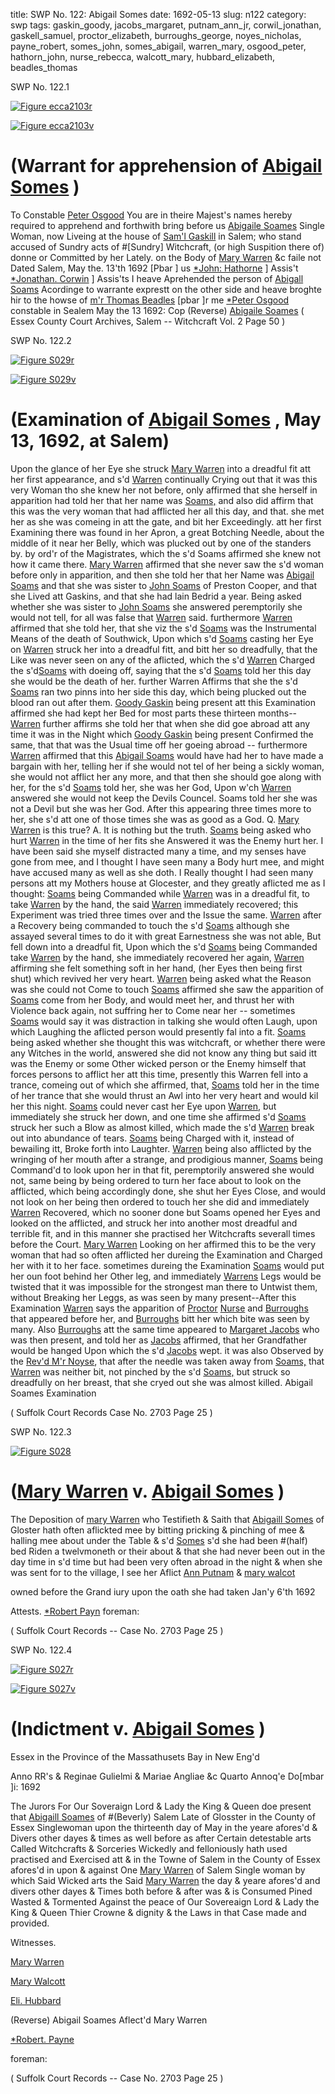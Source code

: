 title: SWP No. 122: Abigail Somes
date: 1692-05-13
slug: n122
category: swp
tags: gaskin_goody, jacobs_margaret, putnam_ann_jr, corwil_jonathan, gaskell_samuel, proctor_elizabeth, burroughs_george, noyes_nicholas, payne_robert, somes_john, somes_abigail, warren_mary, osgood_peter, hathorn_john, nurse_rebecca, walcott_mary, hubbard_elizabeth, beadles_thomas




<div markdown class="doc" id="n122.1">

<div class="doc_id">SWP No. 122.1</div>


<span markdown class="figure">[![Figure ecca2103r](archives/ecca/thumb/ecca2103r.jpg)](archives/ecca/large/ecca2103r.jpg)</span>

<span markdown class="figure">[![Figure ecca2103v](archives/ecca/thumb/ecca2103v.jpg)](archives/ecca/large/ecca2103v.jpg)</span>

# (Warrant for apprehension of [Abigail Somes](/tag/somes_abigail.html) )
To Constable [Peter Osgood](/tag/osgood_peter.html)
You are in theire Majest's names hereby required to apprehend and forthwith bring before us [Abigaile Soames](/tag/somes_abigail.html) Single Woman, now Liveing at the house of [Sam'l Gaskill](/tag/gaskell_samuel.html) in Salem; who stand accused of Sundry acts of #[Sundry] Witchcraft, (or high Suspition there of) donne or Committed by her Lately. on the Body of [Mary Warren](/tag/warren_mary.html) &c faile not
Dated Salem,  May the. 13'th 1692  [Pbar ] us [*John: Hathorne](/tag/hathorn_john.html) ] Assis't [*Jonathan. Corwin](/tag/corwil_jonathan.html) ] Assis'ts I heave Aprehended the person of [Abigall Soams](/tag/somes_abigail.html) Acordinge to warrante exprestt on the other side and heave broghte hir to the howse of [m'r Thomas Beadles](/tag/beadles_thomas.html) [pbar ]r me [*Peter Osgood](/tag/osgood_peter.html) constable in Sealem May the 13 1692: Cop (Reverse) [Abigaile Soames](/tag/somes_abigail.html) ( Essex County Court Archives, Salem -- Witchcraft Vol. 2 Page 50 )

</div>



<div markdown class="doc" id="n122.2">

<div class="doc_id">SWP No. 122.2</div>


<span markdown class="figure">[![Figure S029r](archives/Suffolk/small/S029A.jpg)](archives/Suffolk/large/S029A.jpg)</span>

<span markdown class="figure">[![Figure S029v](archives/Suffolk/small/S029B.jpg)](archives/Suffolk/large/S029B.jpg)</span>

# (Examination of [Abigail Somes](/tag/somes_abigail.html) , May 13, 1692, at Salem)

Upon the glance of her Eye she struck [Mary Warren](/tag/warren_mary.html) into a dreadful fit att her first appearance, and s'd [Warren](/tag/warren_mary.html) continually Crying out that it was this very Woman tho she knew her not before, only affirmed that she herself in apparition had told her that her name was [Soams,](/tag/somes_abigail.html)  and also did affirm that this was the very woman that had afflicted her all this day, and that. she met her as she was comeing in att the gate, and bit her Exceedingly. att her first Examining there was found in her Apron, a great Botching Needle, about the middle of it near her Belly, which was plucked out by one of the standers by. by ord'r of the Magistrates, which the s'd Soams affirmed she knew not how it came there. [Mary Warren](/tag/warren_mary.html) affirmed that she never saw the s'd woman before only in apparition, and then she told her that her Name was [Abigail Soams](/tag/somes_abigail.html) and that she was sister to [John Soams](/tag/somes_john.html) of Preston Cooper, and that she Lived att Gaskins, and that she had lain Bedrid a year. Being asked whether she was sister to [John Soams](/tag/somes_john.html) she answered peremptorily she would not tell, for all was false that [Warren](/tag/warren_mary.html) said. furthermore [Warren](/tag/warren_mary.html) affirmed that she told her, that she viz the s'd [Soams](/tag/somes_abigail.html) was the Instrumental Means of the death of Southwick, Upon which s'd [Soams](/tag/somes_abigail.html) casting her Eye on [Warren](/tag/warren_mary.html) struck her into a dreadful fitt, and bitt her so dreadfully, that the Like was never seen on any of the aflicted, which the s'd [Warren](/tag/warren_mary.html) Charged the s'd[Soams](/tag/somes_abigail.html) with doeing off, saying that the s'd [Soams](/tag/somes_abigail.html) told her this day she would be the death of her. further Warren Affirms  that she the s'd [Soams](/tag/somes_abigail.html) ran two pinns into her side this day, which being plucked out the blood ran out after them. [Goody Gaskin](/tag/gaskin_goody.html) being present att this Examination affirmed she had kept her Bed for most parts these thirteen months--[Warren](/tag/warren_mary.html) further affirms she told her that when she did goe abroad att any time it was in the Night which [Goody Gaskin](/tag/gaskin_goody.html) being present Confirmed the same, that that was the Usual time off her goeing abroad -- furthermore [Warren](/tag/warren_mary.html) affirmed that this [Abigail Soams](/tag/somes_abigail.html) would have had her to have made a bargain with her, telling her if she would not tel of her being a sickly woman, she would not afflict her any more, and that then she should goe along with her, for the s'd [Soams](/tag/somes_abigail.html) told her, she was her God, Upon w'ch [Warren](/tag/warren_mary.html) answered she would not keep the Devils Councel. Soams told her she was not a Devil but she was her God. After this appearing three times more to her, she s'd att one of those times she was as good as a God. Q. [Mary Warren](/tag/warren_mary.html) is this true? A. It is nothing but the truth. [Soams](/tag/somes_abigail.html) being asked who hurt [Warren](/tag/warren_mary.html) in the time of her fits she Answered it was the Enemy hurt her. I have been said she myself distracted many a time, and my senses have gone from mee, and I thought I have seen many a Body hurt mee, and might have accused many as well as she doth. I Really thought I had seen many persons att my Mothers house at Glocester, and they greatly aflicted me as I thought: [Soams](/tag/somes_abigail.html) being Commanded while [Warren](/tag/warren_mary.html) was in a dreadful fit, to take [Warren](/tag/warren_mary.html) by the hand, the said [Warren](/tag/warren_mary.html) immediately recovered;  this Experiment was tried three times over and the Issue the same. [Warren](/tag/warren_mary.html) after a Recovery being commanded to touch the s'd [Soams](/tag/somes_abigail.html) although she assayed several times to do it with great Earnestness she was not able, But fell down into a dreadful fit, Upon which the s'd [Soams](/tag/somes_abigail.html) being Commanded take [Warren](/tag/warren_mary.html) by the hand, she immediately recovered her again, [Warren](/tag/warren_mary.html) affirming she felt something soft in her hand, (her Eyes then being first shut) which revived her very heart. [Warren](/tag/warren_mary.html) being asked what the Reason was she could not Come to touch [Soams](/tag/somes_abigail.html) affirmed she saw the apparition of [Soams](/tag/somes_abigail.html) come from her Body, and would meet her, and thrust her with Violence back again, not suffring her to Come near her -- sometimes [Soams](/tag/somes_abigail.html) would say it was distraction in talking she would often Laugh, upon which Laughing the aflicted person would presently fal into a fit. [Soams](/tag/somes_abigail.html) being asked whether she thought this was witchcraft, or whether there were any Witches in the world, answered she did not know any thing but said itt was the Enemy or some Other wicked person or the Enemy himself that forces persons to afflict her att this time, presently this Warren fell into a trance, comeing out of which she affirmed, that, [Soams](/tag/somes_abigail.html) told her in the time of her trance that she would thrust an Awl into her very heart and would kil her this night. [Soams](/tag/somes_abigail.html) could never cast her Eye upon [Warren](/tag/warren_mary.html), but immediately she struck her down, and one time she affirmed s'd [Soams](/tag/somes_abigail.html) struck her such a Blow as almost killed, which made the s'd [Warren](/tag/warren_mary.html) break out into abundance of tears. [Soams](/tag/somes_abigail.html) being Charged with it, instead of bewailing itt, Broke forth into Laughter. [Warren](/tag/warren_mary.html) being also afflicted by the wringing of her mouth after a strange, and prodigious manner, [Soams](/tag/somes_abigail.html) being Command'd to look upon her in that fit, peremptorily answered she would not, same being by being ordered to turn her face about to look on the afflicted, which being accordingly done, she shut her Eyes Close, and would not look on her being then ordered to touch her she did and immediately [Warren](/tag/warren_mary.html) Recovered, which no sooner done but Soams opened her Eyes and looked on the afflicted, and struck her into another most dreadful and terrible fit, and in this manner she practised her Witchcrafts severall times before the Court. [Mary Warren](/tag/warren_mary.html) Looking on her affirmed this to be the very woman that had so often afflicted her dureing the Examination and Charged her with it to her face. sometimes dureing the Examination [Soams](/tag/somes_abigail.html) would put her oun foot behind her Other leg, and immediately [Warrens](/tag/warren_mary.html) Legs would be twisted that it was impossible for the strongest man there to Untwist them, without Breaking her Leggs,  as was seen by many present--After this Examination [Warren](/tag/warren_mary.html) says the apparition of [Proctor](/tag/proctor_elizabeth.html) [Nurse](/tag/nurse_rebecca.html) and [Burroughs](/tag/burroughs_george.html) that appeared before her, and [Burroughs](/tag/burroughs_george.html) bitt her which bite was seen by many. Also [Burroughs](/tag/burroughs_george.html) att the same time appeared to [Margaret Jacobs](/tag/jacobs_margaret.html) who was then present, and told her as [Jacobs](/tag/jacobs_margaret.html) affirmed, that her Grandfather would be hanged Upon which the s'd [Jacobs](/tag/jacobs_margaret.html) wept. it was also Observed by the [Rev'd M'r Noyse](/tag/noyes_nicholas.html), that after the needle was taken away from [Soams,](/tag/somes_abigail.html) that [Warren](/tag/warren_mary.html) was neither bit, not pinched by the s'd [Soams,](/tag/somes_abigail.html) but struck so dreadfully on her breast, that she cryed out she was almost killed. Abigail Soames Examination

( Suffolk Court Records Case No. 2703 Page 25 )


</div>



<div markdown class="doc" id="n122.3">

<div class="doc_id">SWP No. 122.3</div>


<span markdown class="figure">[![Figure S028](archives/Suffolk/small/S028.jpg)](archives/Suffolk/large/S028.jpg)</span>

# ([Mary Warren](/tag/warren_mary.html) v. [Abigail Somes](/tag/somes_abigail.html) )

The Deposition of [mary Warren](/tag/warren_mary.html) who Testifieth & Saith that [Abigaill Somes](/tag/somes_abigail.html) of Gloster hath often aflickted mee by bitting pricking & pinching of mee & halling mee about under the Table & s'd [Somes](/tag/somes_abigail.html) s'd she had been #(half) bed Riden a twelvmoneth or their about & that she had never been out in the day time in s'd time but had been very often abroad in the night & when she was sent for to the village, I see her Aflict [Ann Putnam](/tag/putnam_ann_jr.html) & [mary walcot](/tag/walcott_mary.html)

owned before the Grand iury upon the oath she had taken Jan'y 6'th 1692

Attests. [*Robert Payn](/tag/payne_robert.html) foreman:

( Suffolk Court Records -- Case No. 2703 Page 25 )


</div>



<div markdown class="doc" id="n122.4">

<div class="doc_id">SWP No. 122.4</div>


<span markdown class="figure">[![Figure S027r](archives/Suffolk/small/S027A.jpg)](archives/Suffolk/large/S027A.jpg)</span>

<span markdown class="figure">[![Figure S027v](archives/Suffolk/small/S027B.jpg)](archives/Suffolk/large/S027B.jpg)</span>

# (Indictment v. [Abigail Somes](/tag/somes_abigail.html) )

Essex in the Province of the Massathusets Bay in New Eng'd

Anno RR's & Reginae Gulielmi & Mariae Angliae &c Quarto Annoq'e Do[mbar ]i: 1692 

The Jurors For Our Soveraign Lord & Lady the King & Queen doe present that [Abigaill Soames](/tag/somes_abigail.html) of #(Beverly) Salem Late of Glosster in the County of Essex Singlewoman upon the thirteenth day of May in the yeare afores'd & Divers other dayes & times as well before as after Certain detestable arts Called Witchcrafts & Sorceries Wickedly and felloniously hath used practised and Exercised att & in the Towne of Salem in the County of Essex afores'd in upon & against One [Mary Warren](/tag/warren_mary.html) of Salem Single woman by which Said Wicked arts the Said [Mary Warren](/tag/warren_mary.html) the day & yeare afores'd and divers other dayes & Times both before & after was & is Consumed Pined Wasted & Tormented Against the peace of Our Sovereaign Lord & Lady the King & Queen Thier Crowne & dignity & the Laws in that Case made and provided.

Witnesses. 

[Mary Warren](/tag/warren_mary.html)

[Mary Walcott](/tag/walcott_mary.html)

[Eli. Hubbard](/tag/hubbard_elizabeth.html)

(Reverse) Abigail Soames Aflect'd Mary Warren 

[*Robert. Payne](/tag/payne_robert.html)

foreman: 

( Suffolk Court Records -- Case No. 2703 Page 25 )


</div>

